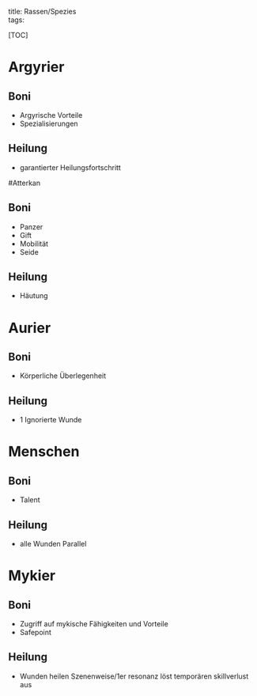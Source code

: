 title: Rassen/Spezies  
tags:   

[TOC]


# Argyrier

## Boni

 - Argyrische Vorteile
 - Spezialisierungen

## Heilung

 - garantierter Heilungsfortschritt

#Atterkan

## Boni

 - Panzer
 - Gift
 - Mobilität
 - Seide

## Heilung
 - Häutung

# Aurier

## Boni

 - Körperliche Überlegenheit

## Heilung
 - 1 Ignorierte Wunde

# Menschen

## Boni 

 - Talent

## Heilung

 - alle Wunden Parallel

# Mykier

## Boni

 - Zugriff auf mykische Fähigkeiten und Vorteile
 - Safepoint

## Heilung

 - Wunden heilen Szenenweise/1er resonanz löst temporären skillverlust aus
